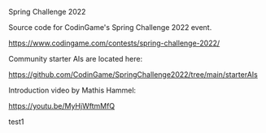 Spring Challenge 2022

Source code for CodinGame's Spring Challenge 2022 event.

https://www.codingame.com/contests/spring-challenge-2022/

Community starter AIs are located here:

https://github.com/CodinGame/SpringChallenge2022/tree/main/starterAIs

Introduction video by Mathis Hammel:

https://youtu.be/MyHjWftmMfQ



test1
